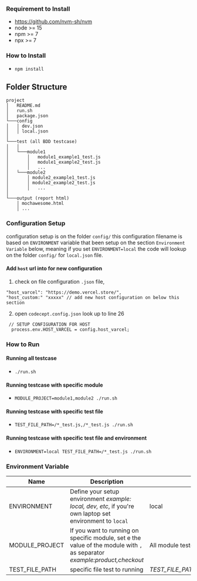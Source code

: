 ### Requirement to Install
* https://github.com/nvm-sh/nvm
* node >= 15
* npm >= 7
* npx >= 7


### How to Install
* `npm install`


## Folder Structure
```
project
│   README.md
│   run.sh
│   package.json
└───config
│   │ dev.json
│   │ local.json
│
└───test (all BDD testcase)
│   │
│   └───module1
│       │   module1_example1_test.js
│       │   module1_example2_test.js
│       │   ...
│   └───module2
│       │ module2_example1_test.js
│       │ module2_example2_test.js
│       │   ...
│   
└───output (report html)
    │ mochawesome.html
    │ ... 
```

### Configuration Setup
configuration setup is on the folder `config/` this configuration filename is based on `ENVIRONMENT` variable that been setup on the section `Environment Variable` below, meaning if you set `ENVIRONMENT=local` the code will lookup on the folder `config/` for `local.json` file.

#### Add `host` url into for new configuration
1. check on file configuration `.json` file, 
```
"host_varcel": "https://demo.vercel.store/",
"host_custom:" "xxxxx" // add new host configuration on below this section
```

2. open `codecept.config.json` 
look up to line 26
```
 // SETUP CONFIGURATION FOR HOST
  process.env.HOST_VARCEL = config.host_varcel;
```


### How to Run
#### Running all testcase
* `./run.sh`

#### Running testcase with specific module
* `MODULE_PROJECT=module1,module2 ./run.sh`

#### Running testcase with specific test file
* `TEST_FILE_PATH=/*_test.js,/*_test.js ./run.sh`

#### Running testcase with specific test file and environment
* `ENVIRONMENT=local TEST_FILE_PATH=/*_test.js ./run.sh`

### Environment Variable
|Name|Description|Default|
|---|---|---|
|ENVIRONMENT|Define your setup environment *example: local, dev, etc*, if you're own laptop set environment to `local`|local|
|MODULE_PROJECT|If you want to running on specific module, set e the value of the module with `,` as separator *example:product,checkout*|All module testcase|
|TEST_FILE_PATH|specific file test to running|*TEST_FILE_PATH=login/login_local_test.js*|



















